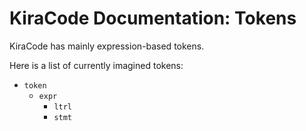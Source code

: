 # KiraCode Documentation: Tokens

KiraCode has mainly expression-based tokens.

Here is a list of currently imagined tokens:

- `token`
  - `expr`
    - `ltrl`
    - `stmt`
